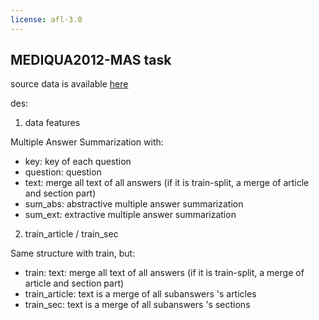 ```yaml
---
license: afl-3.0
---
```

## MEDIQUA2012-MAS task

source data is available [here](https://github.com/abachaa/MEDIQA2021/tree/main/Task2)

des:

1. data features

Multiple Answer Summarization with:

* key: key of each question
* question: question
* text: merge all text of all answers (if it is train-split, a merge of article and section part)
* sum\_abs: abstractive multiple answer summarization 
* sum\_ext: extractive multiple answer summarization 

2. train\_article /  train\_sec

Same structure with train, but:

* train: text: merge all text of all answers (if it is train-split, a merge of article and section part)
* train\_article: text is a merge of all subanswers 's articles
* train\_sec: text is a merge of all subanswers 's sections
